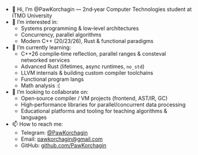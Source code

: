 - 👋 Hi, I’m @PawKorchagin — 2nd‑year Computer Technologies student at ITMO University  
- 👀 I’m interested in:  
  - Systems programming & low‑level architectures  
  - Concurrency, parallel algorithms 
  - Modern C++ (20/23/26), Rust & functional paradigms  
- 🌱 I’m currently learning:  
  - C++26 compile‑time reflection, parallel ranges & consteval networked services  
  - Advanced Rust (lifetimes, async runtimes, `no_std`)  
  - LLVM internals & building custom compiler toolchains
  - Functional program langs
  - Math analysis :(
- 💞️ I’m looking to collaborate on:  
  - Open‑source compiler / VM projects (frontend, AST/IR, GC)  
  - High‑performance libraries for parallel/concurrent data processing  
  - Educational platforms and tooling for teaching algorithms & languages  
- 📫 How to reach me:  
  - Telegram: [@PawKorchagin](https://t.me/PawKorchagin)  
  - Email: [pawkorchagin@gmail.com](mailto:pawkorchagin@gmail.com)  
  - GitHub: [github.com/PawKorchagin](https://github.com/PawKorchagin)  

